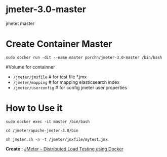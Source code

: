 # jmeter-3.0-master
jmetet master


# Create Container Master
```
sudo docker run -dit --name master porchn/jmeter-3.0-master /bin/bash

```
#Volume for containner

* `/jmeter/jmxfile` # for test file *.jmx 
* `/jmeter/mapping`  # for mapping elasticsearch index
* `/jmeter/userconfig` # for config jmeter user.properties

# How to Use it
```
sudo docker exec -it master /bin/bash

cd /jmeter/apache-jmeter-3.0/bin

sh jmeter.sh -n -t /jmeter/jmxfile/mytest.jmx
```


**Create :** [JMeter – Distributed Load Testing using Docker](http://www.testautomationguru.com/jmeter-distributed-load-testing-using-docker/)

